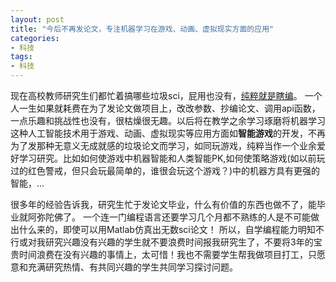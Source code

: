 ```yaml
---
layout: post
title: "今后不再发论文，专注机器学习在游戏、动画、虚拟现实方面的应用"
categories:
- 科技
tags:
- 科技
---
```


现在高校教师研究生们都忙着搞哪些垃圾sci，屁用也没有，[纯粹就是瞎编](http://xcguan.net/2016/03/%E6%9C%89%E4%BA%9B%E6%95%99%E6%8E%88-%E6%8D%A2%E4%B8%80%E7%A7%8D%E6%9D%90%E6%96%99%E7%BF%BB%E6%9D%A5%E8%A6%86%E5%8E%BB%E5%8F%91%E8%AE%BA%E6%96%87-%E4%B9%9F%E4%B8%8D%E8%A7%89%E8%85%BB%E5%91%B3/)。<!--more-->  一个人一生如果就耗费在为了发论文做项目上，改改参数、抄编论文、调用api函数，一点乐趣和挑战性也没有，很枯燥很无趣。以后将在教学之余学习琢磨将机器学习这种人工智能技术用于游戏、动画、虚拟现实等应用方面如**智能游戏**的开发，不再为了发那种无意义无成就感的垃圾论文而学习，如同玩游戏，纯粹当作一个业余爱好学习研究。比如如何使游戏中机器智能和人类智能PK,如何使策略游戏(如以前玩过的红色警戒，但只会玩最简单的，谁很会玩这个游戏？)中的机器方具有更强的智能，...  

很多年的经验告诉我，研究生忙于发论文毕业，什么有价值的东西也做不了，能毕业就阿弥陀佛了。 一个连一门编程语言还要学习几个月都不熟练的人是不可能做出什么来的，即使可以用Matlab仿真出无数sci论文！ 所以，自学编程能力明知不行或对我研究兴趣没有兴趣的学生就不要浪费时间报我研究生了，不要将3年的宝贵时间浪费在没有兴趣的事情上，太可惜！我也不需要学生帮我做项目打工，只愿意和充满研究热情、有共同兴趣的学生共同学习探讨问题。  

  



